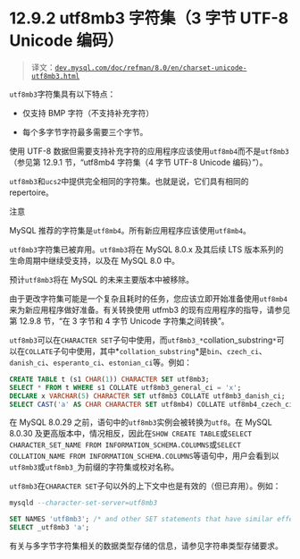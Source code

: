 # 12.9.2 utf8mb3 字符集（3 字节 UTF-8 Unicode 编码）

> 译文：[`dev.mysql.com/doc/refman/8.0/en/charset-unicode-utf8mb3.html`](https://dev.mysql.com/doc/refman/8.0/en/charset-unicode-utf8mb3.html)

`utf8mb3`字符集具有以下特点：

+   仅支持 BMP 字符（不支持补充字符）

+   每个多字节字符最多需要三个字节。

使用 UTF-8 数据但需要支持补充字符的应用程序应该使用`utf8mb4`而不是`utf8mb3`（参见第 12.9.1 节，“utf8mb4 字符集（4 字节 UTF-8 Unicode 编码）”）。

`utf8mb3`和`ucs2`中提供完全相同的字符集。也就是说，它们具有相同的 repertoire。

注意

MySQL 推荐的字符集是`utf8mb4`。所有新应用程序应该使用`utf8mb4`。

`utf8mb3`字符集已被弃用。`utf8mb3`将在 MySQL 8.0.x 及其后续 LTS 版本系列的生命周期中继续受支持，以及在 MySQL 8.0 中。

预计`utf8mb3`将在 MySQL 的未来主要版本中被移除。

由于更改字符集可能是一个复杂且耗时的任务，您应该立即开始准备使用`utf8mb4`来为新应用程序做好准备。有关转换使用 utfmb3 的现有应用程序的指导，请参见第 12.9.8 节，“在 3 字节和 4 字节 Unicode 字符集之间转换”。

`utf8mb3`可以在`CHARACTER SET`子句中使用，而`utf8mb3_*`collation_substring`*`可以在`COLLATE`子句中使用，其中*`collation_substring`*是`bin`、`czech_ci`、`danish_ci`、`esperanto_ci`、`estonian_ci`等。例如：

```sql
CREATE TABLE t (s1 CHAR(1)) CHARACTER SET utf8mb3;
SELECT * FROM t WHERE s1 COLLATE utf8mb3_general_ci = 'x';
DECLARE x VARCHAR(5) CHARACTER SET utf8mb3 COLLATE utf8mb3_danish_ci;
SELECT CAST('a' AS CHAR CHARACTER SET utf8mb4) COLLATE utf8mb4_czech_ci;
```

在 MySQL 8.0.29 之前，语句中的`utf8mb3`实例会被转换为`utf8`。在 MySQL 8.0.30 及更高版本中，情况相反，因此在`SHOW CREATE TABLE`或`SELECT CHARACTER_SET_NAME FROM INFORMATION_SCHEMA.COLUMNS`或`SELECT COLLATION_NAME FROM INFORMATION_SCHEMA.COLUMNS`等语句中，用户会看到以`utf8mb3`或`utf8mb3_`为前缀的字符集或校对名称。

`utf8mb3`在`CHARACTER SET`子句以外的上下文中也是有效的（但已弃用）。例如：

```sql
mysqld --character-set-server=utf8mb3
```

```sql
SET NAMES 'utf8mb3'; /* and other SET statements that have similar effect */
SELECT _utf8mb3 'a';
```

有关与多字节字符集相关的数据类型存储的信息，请参见字符串类型存储要求。
